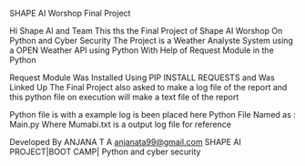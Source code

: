 SHAPE AI Worshop Final Project

Hi Shape AI and Team
This ths the Final Project of Shape AI Worshop On Python and Cyber Security
The Project is a Weather Analyste System using a OPEN Weather API using Python
With Help of Request Module in the Python

Request Module Was Installed Using PIP INSTALL REQUESTS and Was Linked Up
The Final Project also asked to make a log file of the report and this python 
file on execution will make a text file of the report


Python file is with a example log is been placed here 
Python File Named as : Main.py
Where Mumabi.txt is a output log file for reference



Developed By 
ANJANA T A
anjanata99@gmail.com
SHAPE AI PROJECT|BOOT CAMP| Python and cyber security

